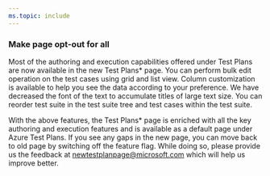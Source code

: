 ```yaml
---
ms.topic: include
---
```


### Make page opt-out for all

Most of the authoring and execution capabilities offered under Test Plans are now available in the new Test Plans* page. You can perform bulk edit operation on the test cases using grid and list view. Column customization is available to help you see the data according to your preference. We have decreased the font of the text to accumulate titles of large text size. You can reorder test suite in the test suite tree and test cases within the test suite.

With the above features, the Test Plans* page is enriched with all the key authoring and execution features and is available as a default page under Azure Test Plans. If you see any gaps in the new page, you can move back to old page by switching off the feature flag. While doing so, please provide us the feedback at newtestplanpage@microsoft.com which will help us improve better.
 
